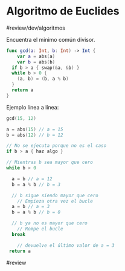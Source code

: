 # Algoritmo de Euclides
#review/dev/algoritmos

Encuentra el minimo común divisor.

```swift
func gcd(a: Int, b: Int) -> Int {
	var a = abs(a)
	var b = abs(b)
  if b > a { swap(&a, &b) }
  while b > 0 {
    (a, b) = (b, a % b)
  }
  return a
}
```

Ejemplo línea a línea:

```swift
gcd(15, 12)

a = abs(15) // a = 15
b = abs(12) // b = 12

// No se ejecuta porque no es el caso
if b > a { haz algo } 

// Mientras b sea mayor que cero
while b > 0 

  a = b // a = 12
  b = a % b // b = 3

  // b sigue siendo mayor que cero
	// Empieza otra vez el bucle
  a = b // a = 3
  b = a % b // b = 0

  // b ya no es mayor que cero
	// Rompe el bucle
  break

	// devuelve el último valor de a = 3
 return a 
```

#review
